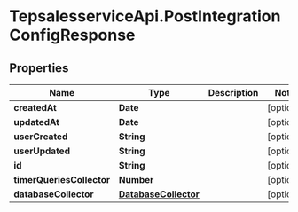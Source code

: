 # TepsalesserviceApi.PostIntegrationConfigResponse

## Properties
Name | Type | Description | Notes
------------ | ------------- | ------------- | -------------
**createdAt** | **Date** |  | [optional] 
**updatedAt** | **Date** |  | [optional] 
**userCreated** | **String** |  | [optional] 
**userUpdated** | **String** |  | [optional] 
**id** | **String** |  | [optional] 
**timerQueriesCollector** | **Number** |  | [optional] 
**databaseCollector** | [**DatabaseCollector**](DatabaseCollector.md) |  | [optional] 

